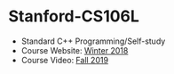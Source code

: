 # Stanford-CS106L
- Standard C++ Programming/Self-study
- Course Website: [Winter 2018](https://web.stanford.edu/class/archive/cs/cs106l/cs106l.1184/index.html)
- Course Video: [Fall 2019](https://www.youtube.com/watch?v=Ct3QF2qENGM&list=PLCgD3ws8aVdolCexlz8f3U-RROA0s5jWA&index=1)
